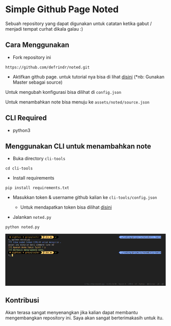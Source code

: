 # Simple Github Page Noted
Sebuah repository yang dapat digunakan untuk catatan ketika gabut / menjadi tempat curhat dikala galau :)

## Cara Menggunakan

* Fork repository ini
```
https://github.com/defrindr/noted.git
```
* Aktifkan github page. untuk tutorial nya bisa di lihat [disini](https://help.github.com/en/github/working-with-github-pages/configuring-a-publishing-source-for-your-github-pages-site) (*nb: Gunakan Master sebagai source)

Untuk mengubah konfigurasi bisa dilihat di ```config.json```

Untuk menambahkan note bisa menuju ke ```assets/noted/source.json```

## CLI Required
* python3

## Menggunakan CLI untuk menambahkan note


* Buka directory ```cli-tools```
```
cd cli-tools
```
* Install requirements
```
pip install requirements.txt
```
* Masukkan token & username github kalian ke ```cli-tools/config.json```
    * Untuk mendapatkan token bisa dilihat [disini](https://help.github.com/en/github/authenticating-to-github/creating-a-personal-access-token-for-the-command-line)

* Jalankan ```noted.py```
```
python noted.py
```
![img](assets/images/snapshot.png)

## Kontribusi
Akan terasa sangat menyenangkan jika kalian dapat membantu mengembangkan repository ini. Saya akan sangat berterimakasih untuk itu.

